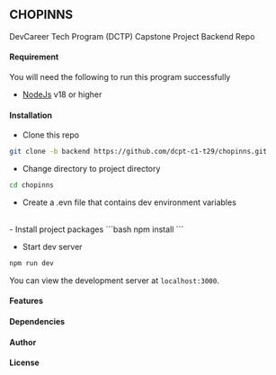 ## CHOPINNS
DevCareer Tech Program (DCTP) Capstone Project
Backend Repo

#### Requirement
You will need the following to run this program successfully
   - [NodeJs](https://nodejs.org/en/download) v18 or higher
  
#### Installation

- Clone this repo
```bash
git clone -b backend https://github.com/dcpt-c1-t29/chopinns.git
```

- Change directory to project directory
```bash
cd chopinns
```
- Create a .evn file that contains dev environment variables
<br>
- Install project packages
```bash
npm install
```

- Start dev server
```bash
npm run dev
```
You can view the development server at `localhost:3000`.


#### Features


#### Dependencies

#### Author


#### License

